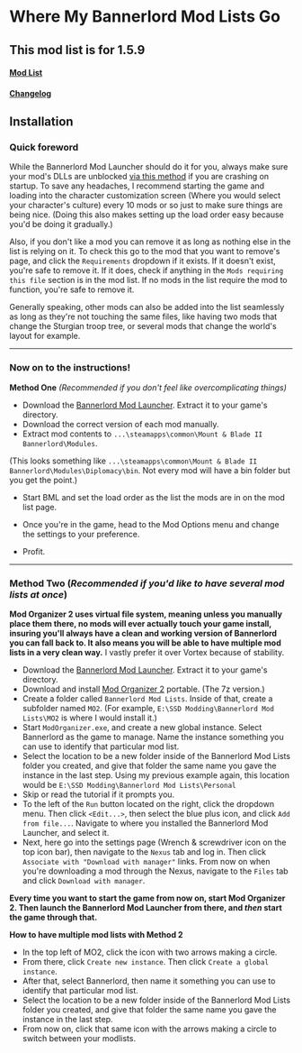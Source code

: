# Where My Bannerlord Mod Lists Go

## **This mod list is for 1.5.9**

#### [Mod List]
[Mod list]: https://github.com/ButAScratch/BannerlordModlists/blob/Gohandhi-Modified/MODLIST.md

#### [Changelog]
[Changelog]:https://github.com/ButAScratch/BannerlordModlists/blob/Gohandhi-Modified/CHANGELOG.md


## Installation

### Quick foreword

[via this method]: https://redd.it/g0korl

While the Bannerlord Mod Launcher should do it for you, always make sure your mod's DLLs are unblocked [via this method] if you are crashing on startup.
To save any headaches, I recommend starting the game and loading into the character customization screen (Where you would select your character's culture) every 10 mods or so just to make sure things are being nice. (Doing this also makes setting up the load order easy because you'd be doing it gradually.)

Also, if you don't like a mod you can remove it as long as nothing else in the list is relying on it. To check this go to the mod that you want to remove's page, and click the `Requirements` dropdown if it exists. If it doesn't exist, you're safe to remove it. If it does, check if anything in the `Mods requiring this file` section is in the mod list. If no mods in the list require the mod to function, you're safe to remove it.

Generally speaking, other mods can also be added into the list seamlessly as long as they're not touching the same files, like having two mods that change the Sturgian troop tree, or several mods that change the world's layout for example.  

---

### Now on to the instructions!
**Method One** *(Recommended if you don't feel like overcomplicating things)*

[Bannerlord Mod Launcher]: https://www.nexusmods.com/mountandblade2bannerlord/mods/265


- Download the [Bannerlord Mod Launcher]. Extract it to your game's directory.
- Download the correct version of each mod manually.
- Extract mod contents to `...\steamapps\common\Mount & Blade II Bannerlord\Modules`. 

(This looks something like `...\steamapps\common\Mount & Blade II Bannerlord\Modules\Diplomacy\bin`. Not every mod will have a bin folder but you get the point.)

- Start BML and set the load order as the list the mods are in on the mod list page. 

- Once you're in the game, head to the Mod Options menu and change the settings to your preference.

- Profit.

--- 

### **Method Two** (*Recommended if you'd like to have several mod lists at once*)

[Bannerlord Mod Launcher]: https://www.nexusmods.com/mountandblade2bannerlord/mods/265
[Mod Organizer 2]: https://github.com/ModOrganizer2/modorganizer/releases/latest

**Mod Organizer 2 uses virtual file system, meaning unless you manually place them there, no mods will ever actually touch your game install, insuring you'll always have a clean and working version of Bannerlord you can fall back to. It also means you will be able to have multiple mod lists in a very clean way.** I vastly prefer it over Vortex because of stability.

- Download the [Bannerlord Mod Launcher]. Extract it to your game's directory.
- Download and install [Mod Organizer 2] portable. (The 7z version.)
- Create a folder called `Bannerlord Mod Lists`. Inside of that, create a subfolder named `MO2`. (For example, `E:\SSD Modding\Bannerlord Mod Lists\MO2` is where I would install it.)
- Start `ModOrganizer.exe`, and create  a new global instance. Select Bannerlord as the game to manage. Name the instance something you can use to identify that particular mod list.
- Select the location to be a new folder inside of the Bannerlord Mod Lists folder you created, and give that folder the same name you gave the instance in the last step. Using my previous example again, this location would be `E:\SSD Modding\Bannerlord Mod Lists\Personal`
- Skip or read the tutorial if it prompts you.
- To the left of the `Run` button located on the right, click the dropdown menu. Then click `<Edit...>`, then select the blue plus icon, and click `Add from file...`. Navigate to where you installed the Bannerlord Mod Launcher, and select it.
- Next, here go into the settings page (Wrench & screwdriver icon on the top icon bar), then navigate to the `Nexus` tab and log in. Then click `Associate with "Download with manager"` links. From now on when you're downloading a mod through the Nexus, navigate to the `Files` tab and click `Download with manager`.

**Every time you want to start the game from now on, start Mod Organizer 2. Then launch the Bannerlord Mod Launcher from there, and *then* start the game through that.**

**How to have multiple mod lists with Method 2**

- In the top left of MO2, click the icon with two arrows making a circle.
- From there, click `Create new instance`. Then click `Create a global instance`.
- After that, select Bannerlord, then name it something you can use to identify that particular mod list.
- Select the location to be a new folder inside of the Bannerlord Mod Lists folder you created, and give that folder the same name you gave the instance in the last step.
- From now on, click that same icon with the arrows making a circle to switch between your modlists.